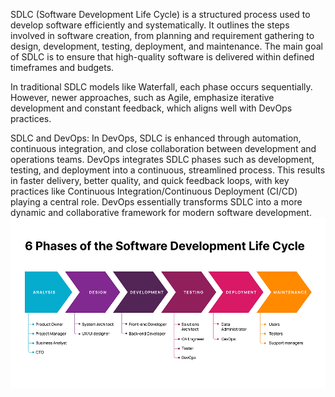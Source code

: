 SDLC (Software Development Life Cycle) is a structured process used to develop software efficiently and systematically. It outlines the steps involved in 
software creation, from planning and requirement gathering to design, development, testing, deployment, and maintenance. The main goal of SDLC is to 
ensure that high-quality software is delivered within defined timeframes and budgets.

In traditional SDLC models like Waterfall, each phase occurs sequentially. However, newer approaches, such as Agile, emphasize iterative development and 
constant feedback, which aligns well with DevOps practices.

SDLC and DevOps:
In DevOps, SDLC is enhanced through automation, continuous integration, and close collaboration between development and operations teams. DevOps 
integrates SDLC phases such as development, testing, and deployment into a continuous, streamlined process. This results in faster delivery, better 
quality, and quick feedback loops, with key practices like Continuous Integration/Continuous Deployment (CI/CD) playing a central role. DevOps essentially 
transforms SDLC into a more dynamic and collaborative framework for modern software development.
![Alt text](SDLC.png)
